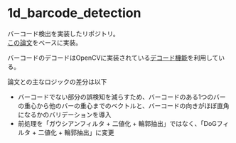 # 1d_barcode_detection
バーコード検出を実装したリポジトリ。  
[この論文](https://www.researchgate.net/profile/Abderrahmane-Namane/publication/318792856_Fast_Real_Time_1D_Barcode_Detection_From_Webcam_Images_Using_the_Bars_Detection_Method/links/597f4e13aca272d5681884a8/Fast-Real-Time-1D-Barcode-Detection-From-Webcam-Images-Using-the-Bars-Detection-Method.pdf)をベースに実装。

バーコードのデコードはOpenCVに実装されている[デコード機能](https://docs.opencv.org/4.5.4/dc/df7/classcv_1_1barcode_1_1BarcodeDetector.html)を利用している。

論文との主なロジックの差分は以下

- バーコードでない部分の誤検知を減らすため、バーコードのある1つのバーの重心から他のバーの重心までのベクトルと、バーコードの向きがほぼ直角になるかのバリデーションを導入
- 前処理を「ガウシアンフィルタ + 二値化 + 輪郭抽出」ではなく、「DoGフィルタ + 二値化 + 輪郭抽出」に変更